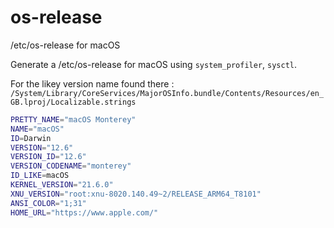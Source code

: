 # os-release

/etc/os-release for macOS

Generate a /etc/os-release for macOS using `system_profiler`, `sysctl`.

For the likey version name found there :
`/System/Library/CoreServices/MajorOSInfo.bundle/Contents/Resources/en_GB.lproj/Localizable.strings` 


```sh
PRETTY_NAME="macOS Monterey"
NAME="macOS"
ID=Darwin
VERSION="12.6"
VERSION_ID="12.6"
VERSION_CODENAME="monterey"
ID_LIKE=macOS
KERNEL_VERSION="21.6.0"
XNU_VERSION="root:xnu-8020.140.49~2/RELEASE_ARM64_T8101"
ANSI_COLOR="1;31"
HOME_URL="https://www.apple.com/"
```
